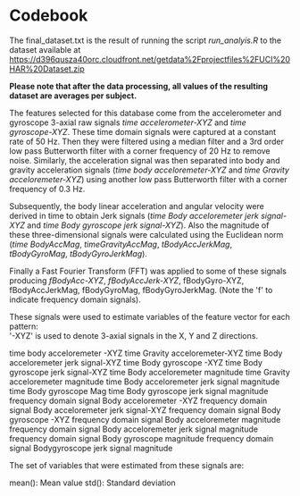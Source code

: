 Codebook
========================================================
The final_dataset.txt is the result of running the script *run_analyis.R* to the dataset available at https://d396qusza40orc.cloudfront.net/getdata%2Fprojectfiles%2FUCI%20HAR%20Dataset.zip

**Please note that after the data processing, all values of the resulting dataset are averages per subject.**

The features selected for this database come from the accelerometer and gyroscope 3-axial raw signals *time accelerometer-XYZ* and *time gyroscope-XYZ*. These time domain signals were captured at a constant rate of 50 Hz. Then they were filtered using a median filter and a 3rd order low pass Butterworth filter with a corner frequency of 20 Hz to remove noise. Similarly, the acceleration signal was then separated into body and gravity acceleration signals (*time body acceloremeter-XYZ* and *time Gravity acceloremeter-XYZ*) using another low pass Butterworth filter with a corner frequency of 0.3 Hz. 

Subsequently, the body linear acceleration and angular velocity were derived in time to obtain Jerk signals (*time Body  acceloremeter jerk signal-XYZ* and *time Body gyroscope jerk signal-XYZ*). Also the magnitude of these three-dimensional signals were calculated using the Euclidean norm (*time BodyAccMag*, *timeGravityAccMag*, *tBodyAccJerkMag*, *tBodyGyroMag*, *tBodyGyroJerkMag*). 

Finally a Fast Fourier Transform (FFT) was applied to some of these signals producing *fBodyAcc-XYZ*, *fBodyAccJerk-XYZ*, fBodyGyro-XYZ, fBodyAccJerkMag, fBodyGyroMag, fBodyGyroJerkMag. (Note the 'f' to indicate frequency domain signals). 

These signals were used to estimate variables of the feature vector for each pattern:  
'-XYZ' is used to denote 3-axial signals in the X, Y and Z directions.


time body acceloremeter -XYZ
time Gravity acceloremeter-XYZ
time Body  acceloremeter jerk signal-XYZ
time Body gyroscope -XYZ
time Body gyroscope jerk signal-XYZ
time Body  acceloremeter magnitude
time Gravity  acceloremeter magnitude
time Body acceloremeter jerk signal magnitude
time Body gyroscope Mag
time Body gyroscope jerk signal magnitude
frequency domain signal Body acceloremeter -XYZ
frequency domain signal Body  acceloremeter jerk signal-XYZ
frequency domain signal Body gyroscope -XYZ
frequency domain signal Body acceloremeter magnitude
frequency domain signal Body acceloremeter jerk signal magnitude
frequency domain signal Body gyroscope magnitude
frequency domain signal Bodygyroscope jerk signal magnitude


The set of variables that were estimated from these signals are: 

mean(): Mean value
std(): Standard deviation

